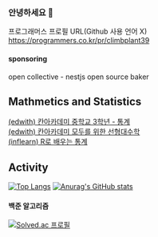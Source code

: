 ### 안녕하세요 👋

프로그래머스 프로필 URL(Github 사용 언어 X)  
https://programmers.co.kr/pr/climbplant39

#### sponsoring

open collective - nestjs open source baker




## Mathmetics and Statistics

[(edwith) 칸아카데미 중학교 3학년 - 통계](https://climbplant39.tistory.com/55?category=992116)  
[(edwith) 칸아카데미 모두를 위한 선형대수학](https://github.com/jinsuSang/linear-algebra-for-everyone)  
[(inflearn) R로 배우는 통계](https://github.com/jinsuSang/Statistics-learned-by-R)

<!--
**jinsuSang/jinsuSang** is a ✨ _special_ ✨ repository because its `README.md` (this file) appears on your GitHub profile.

Here are some ideas to get you started:

- 🔭 I’m currently working on ...
- 🌱 I’m currently learning ...
- 👯 I’m looking to collaborate on ...
- 🤔 I’m looking for help with ...
- 💬 Ask me about ...
- 📫 How to reach me: ...
- 😄 Pronouns: ...
- ⚡ Fun fact: ...
-->

## Activity

[![Top Langs](https://github-readme-stats.vercel.app/api/top-langs/?username=sangjinsu&exclude_repo=JaeEon-Ryu/BeaM4,openCVFeatureMatchingList,opencvFeatureMatching,jinsuSang,numpy-basic,recommendation-system)](https://github.com/jinsuSang/github-readme-stats)
[![Anurag's GitHub stats](https://github-readme-stats.vercel.app/api?username=sangjinsu)](https://github.com/anuraghazra/github-readme-stats)
#### 백준 알고리즘
[![Solved.ac
프로필](http://mazassumnida.wtf/api/v2/generate_badge?boj=climbplant39)](https://solved.ac/climbplant39)

